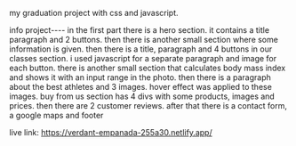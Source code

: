 my graduation project with css and javascript.

info project----
in the first part there is a hero section. it contains a title paragraph and 2 buttons. then there is another small section where some information is given. then there is a title, paragraph and 4 buttons in our classes section. i used javascript for a separate paragraph and image for each button. there is another small section that calculates body mass index and shows it with an input range in the photo. then there is a paragraph about the best athletes and 3 images. hover effect was applied to these images. buy from us section has 4 divs with some products, images and prices. then there are 2 customer reviews. after that there is a contact form, a google maps and footer

live link: https://verdant-empanada-255a30.netlify.app/